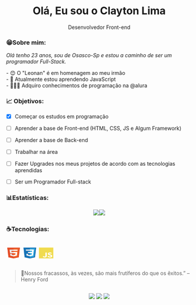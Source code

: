 <div align="center"> <h1> Olá, Eu sou o Clayton Lima </h1>
<p> Desenvolvedor Front-end</p></div>
 
 ### 😁Sobre mim:
  *Olá tenho 23 anos, sou de Osasco-Sp e estou a caminho de ser um programador Full-Stack.*
  
  <p>
  - 😊 O "Leonan" é em homenagem ao meu irmão<br>
  - 🤨 Atualmente estou aprendendo JavaScript<br>
  - 👨🏾‍💻 Adquiro conhecimentos de programação na @alura</p>
 
 ### 📈 Objetivos:
 - [x] Começar os estudos em programação
 - [ ] Aprender a base de Front-end (HTML, CSS, JS e Algum Framework)
 - [ ] Aprender a base de Back-end
 - [ ] Trabalhar na área
 - [ ] Fazer Upgrades nos meus projetos de acordo com as tecnologias aprendidas
 - [ ] Ser um Programador Full-stack
 
 
 ### 📊Estatísticas:
<div align="center">
 <img height="150em" src="https://github-readme-stats.vercel.app/api?username=ClaytonLeonan&show_icons=true&theme=tokyonight&include_all_commits=true&count_private=true"/><img height="150em" src="https://github-readme-stats.vercel.app/api/top-langs/?username=ClaytonLeonan&layout=compact&langs_count=7&theme=tokyonight"/>
</div>
  
 ### ☕Tecnologias:
<div style="display: inline_block" ><br>
  <img align="center" alt="HTML5" height="30" width="40" src="https://raw.githubusercontent.com/devicons/devicon/master/icons/html5/html5-original.svg">
  <img align="center" alt="CSS" height="30" width="40" src="https://raw.githubusercontent.com/devicons/devicon/master/icons/css3/css3-original.svg">
  <img align="center" alt="Js" height="30" width="40" src="https://raw.githubusercontent.com/devicons/devicon/master/icons/javascript/javascript-plain.svg">
 </div><br>
  
  > 🧠Nossos fracassos, às vezes, são mais frutíferos do que os êxitos.” – Henry Ford
##
  
  
  
<div align="center">
  <a href="https://www.instagram.com/eaemaick/" target="_blank"><img src="https://img.shields.io/badge/-Instagram-%23E4405F?style=for-the-badge&logo=instagram&logoColor=white" target="_blank"></a>
  <a href = "mailto:clayton.leonan@gmail.com"><img src="https://img.shields.io/badge/-Gmail-%23333?style=for-the-badge&logo=gmail&logoColor=white" target="_blank"></a>
  <a href="https://www.linkedin.com/in/clayton-lima-2a1a0b222/" target="_blank"><img src="https://img.shields.io/badge/-LinkedIn-%230077B5?style=for-the-badge&logo=linkedin&logoColor=white" target="_blank"></a> 
</div>
